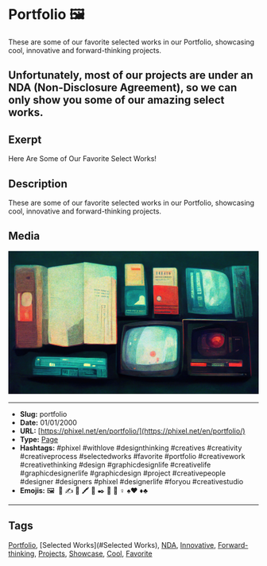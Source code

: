 # Portfolio 🖼️
These are some of our favorite selected works in our Portfolio, showcasing cool, innovative and forward-thinking projects.

Unfortunately, most of our projects are under an NDA (Non-Disclosure Agreement), so we can only show you some of our amazing select works.
------------
## Exerpt
Here Are Some of Our Favorite Select Works!
## Description
These are some of our favorite selected works in our Portfolio, showcasing cool, innovative and forward-thinking projects.
## Media
<img src="media/9f2fe104/portfolio.jpg">

------------
- **Slug:** portfolio
- **Date:** 01/01/2000
- **URL:** [https://phixel.net/en/portfolio/](https://phixel.net/en/portfolio/)
- **Type:** [Page](#page)
- **Hashtags:** #phixel #withlove #designthinking #creatives #creativity #creativeprocess #selectedworks #favorite #portfolio #creativework #creativethinking #design #graphicdesignlife #creativelife #graphicdesignerlife #graphicdesign #project #creativepeople #designer #designers #phixel #designerlife #foryou #creativestudio
- **Emojis:** 🖼 ️​ 💼 ​✍ 🎩 🖍 🌠 ✒️ 🎨 🤸 ‍♀ ♠♥ ♦♣

------------
## Tags
[Portfolio](#Portfolio), [Selected Works](#Selected Works), [NDA](#NDA), [Innovative](#Innovative), [Forward-thinking](#Forward-thinking), [Projects](#Projects), [Showcase](#Showcase), [Cool](#Cool), [Favorite](#Favorite)

